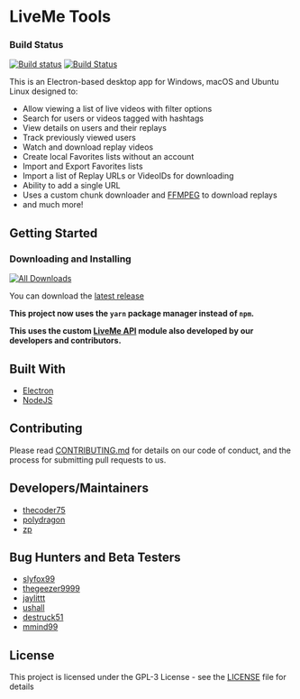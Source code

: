 # LiveMe Tools

### Build Status
[![Build status](https://ci.appveyor.com/api/projects/status/al0lo5cr41ssqd74/branch/master?svg=true)](https://ci.appveyor.com/project/thecoder75/liveme-tools/branch/master)
[![Build Status](https://travis-ci.org/thecoder75/liveme-tools.svg?branch=master)](https://travis-ci.org/thecoder75/liveme-tools)

This is an Electron-based desktop app for Windows, macOS and Ubuntu Linux designed to:
- Allow viewing a list of live videos with filter options
- Search for users or videos tagged with hashtags
- View details on users and their replays
- Track previously viewed users
- Watch and download replay videos
- Create local Favorites lists without an account
- Import and Export Favorites lists
- Import a list of Replay URLs or VideoIDs for downloading
- Ability to add a single URL
- Uses a custom chunk downloader and [FFMPEG](ffmpeg.md) to download replays
- and much more!

## Getting Started

### Downloading and Installing

[![All Downloads](https://img.shields.io/github/downloads/thecoder75/liveme-tools/total.svg)](https://github.com/thecoder75/liveme-tools/releases)

You can download the [latest release](https://github.com/thecoder75/liveme-tools/releases/latest)

**This project now uses the `yarn` package manager instead of `npm`.**

**This uses the custom [LiveMe API](https://github.com/thecoder75/liveme-api) module also developed by our developers and contributors.**

## Built With
* [Electron](http://electron.atom.io)
* [NodeJS](http://nodejs.org)

## Contributing
Please read [CONTRIBUTING.md](CONTRIBUTING.md)
for details on our code of conduct, and the process for submitting pull
requests to us.

## Developers/Maintainers
* [thecoder75](https://github.com/thecoder75)
* [polydragon](https://github.com/polydragon)
* [zp](https://github.com/zp)

## Bug Hunters and Beta Testers
* [slyfox99](https://github.com/slyfox99)
* [thegeezer9999](https://github.com/thegeezer9999)
* [jaylittt](https://github.com/jaylittt)
* [ushall](https://github.com/ushall)
* [destruck51](https://github.com/destruck51)
* [mmind99](https://github.com/mmind99)

## License
This project is licensed under the GPL-3 License - see the [LICENSE](LICENSE)
file for details
